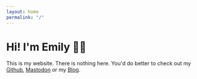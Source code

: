 ```yaml
---
layout: home
permalink: "/"
---
```

# Hi! I'm Emily 🏳️‍⚧️
This is my website. There is nothing here. You'd do better to check out my [Github](https://github.com/emilymclean),
[Mastodon](https://blahaj.zone/@emily) or my [Blog](https://blog.emilym.cl).